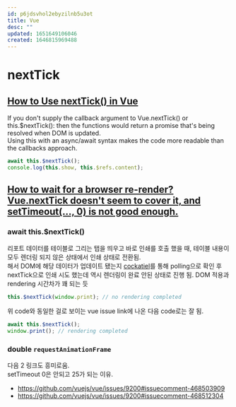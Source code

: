 ```yaml
---
id: p6jdsvhol2ebyzilnb5u3ot
title: Vue
desc: ""
updated: 1651649106046
created: 1646815969488
---
```


# nextTick

## [How to Use nextTick() in Vue](https://dmitripavlutin.com/vue-next-tick/)

If you don't supply the callback argument to Vue.nextTick() or this.$nextTick(): then the functions would return a promise that's being resolved when DOM is updated.  
Using this with an async/await syntax makes the code more readable than the callbacks approach.

```javascript
await this.$nextTick();
console.log(this.show, this.$refs.content);
```

## [How to wait for a browser re-render? Vue.nextTick doesn't seem to cover it, and setTimeout(..., 0) is not good enough.](https://github.com/vuejs/vue/issues/9200)

### await this.$nextTick()

리포트 데이터를 테이블로 그리는 탭을 띄우고 바로 인쇄를 호출 했을 때, 테이블 내용이 모두 렌더링 되지 않은 상태에서 인쇄 상태로 전환됨.  
해서 DOM에 해당 데이터가 업데이트 됐는지 [cockatiel](https://github.com/connor4312/cockatiel)를 통해 polling으로 확인 후 nextTick으로 인쇄 시도 했는데 역시 렌더링이 완료 안된 상태로 진행 됨. DOM 적용과 rendering 시간차가 꽤 되는 듯

```javascript
this.$nextTick(window.print); // no rendering completed
```

위 code와 동일한 걸로 보이는 vue issue link에 나온 다음 code로는 잘 됨.

```javascript
await this.$nextTick();
window.print(); // rendering completed
```

### double `requestAnimationFrame`

다음 2 링크도 흥미로움.  
setTimeout 0은 안되고 25가 되는 이유.

- https://github.com/vuejs/vue/issues/9200#issuecomment-468503909
- https://github.com/vuejs/vue/issues/9200#issuecomment-468512304
